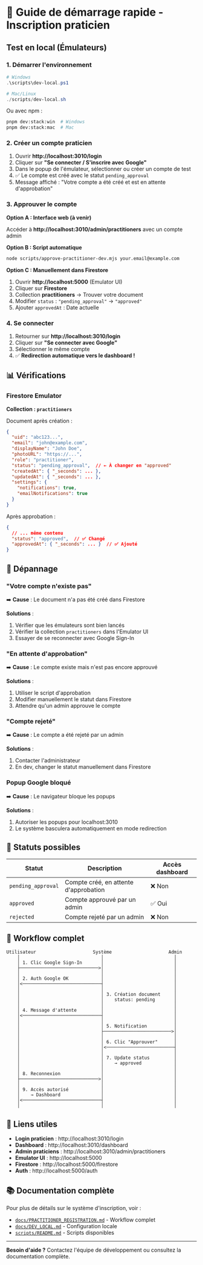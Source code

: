 # 🚀 Guide de démarrage rapide - Inscription praticien

## Test en local (Émulateurs)

### 1. Démarrer l'environnement

```powershell
# Windows
.\scripts\dev-local.ps1

# Mac/Linux
./scripts/dev-local.sh
```

Ou avec npm :
```bash
pnpm dev:stack:win  # Windows
pnpm dev:stack:mac  # Mac
```

### 2. Créer un compte praticien

1. Ouvrir **http://localhost:3010/login**
2. Cliquer sur **"Se connecter / S'inscrire avec Google"**
3. Dans le popup de l'émulateur, sélectionner ou créer un compte de test
4. ✅ Le compte est créé avec le statut `pending_approval`
5. Message affiché : "Votre compte a été créé et est en attente d'approbation"

### 3. Approuver le compte

**Option A : Interface web (à venir)**

Accéder à **http://localhost:3010/admin/practitioners** avec un compte admin

**Option B : Script automatique**

```bash
node scripts/approve-practitioner-dev.mjs your.email@example.com
```

**Option C : Manuellement dans Firestore**

1. Ouvrir **http://localhost:5000** (Emulator UI)
2. Cliquer sur **Firestore**
3. Collection **practitioners** → Trouver votre document
4. Modifier `status` : `"pending_approval"` → `"approved"`
5. Ajouter `approvedAt` : Date actuelle

### 4. Se connecter

1. Retourner sur **http://localhost:3010/login**
2. Cliquer sur **"Se connecter avec Google"**
3. Sélectionner le même compte
4. ✅ **Redirection automatique vers le dashboard !**

## 📊 Vérifications

### Firestore Emulator

**Collection : `practitioners`**

Document après création :
```json
{
  "uid": "abc123...",
  "email": "john@example.com",
  "displayName": "John Doe",
  "photoURL": "https://...",
  "role": "practitioner",
  "status": "pending_approval",  // ← À changer en "approved"
  "createdAt": { "_seconds": ... },
  "updatedAt": { "_seconds": ... },
  "settings": {
    "notifications": true,
    "emailNotifications": true
  }
}
```

Après approbation :
```json
{
  // ... même contenu
  "status": "approved",  // ✅ Changé
  "approvedAt": { "_seconds": ... }  // ✅ Ajouté
}
```

## 🔧 Dépannage

### "Votre compte n'existe pas"

➡️ **Cause** : Le document n'a pas été créé dans Firestore

**Solutions** :
1. Vérifier que les émulateurs sont bien lancés
2. Vérifier la collection `practitioners` dans l'Emulator UI
3. Essayer de se reconnecter avec Google Sign-In

### "En attente d'approbation"

➡️ **Cause** : Le compte existe mais n'est pas encore approuvé

**Solutions** :
1. Utiliser le script d'approbation
2. Modifier manuellement le statut dans Firestore
3. Attendre qu'un admin approuve le compte

### "Compte rejeté"

➡️ **Cause** : Le compte a été rejeté par un admin

**Solutions** :
1. Contacter l'administrateur
2. En dev, changer le statut manuellement dans Firestore

### Popup Google bloqué

➡️ **Cause** : Le navigateur bloque les popups

**Solutions** :
1. Autoriser les popups pour localhost:3010
2. Le système basculera automatiquement en mode redirection

## 📝 Statuts possibles

| Statut | Description | Accès dashboard |
|--------|-------------|-----------------|
| `pending_approval` | Compte créé, en attente d'approbation | ❌ Non |
| `approved` | Compte approuvé par un admin | ✅ Oui |
| `rejected` | Compte rejeté par un admin | ❌ Non |

## 🎯 Workflow complet

```
Utilisateur                     Système                     Admin
    │                              │                          │
    │ 1. Clic Google Sign-In       │                          │
    ├─────────────────────────────>│                          │
    │                              │                          │
    │ 2. Auth Google OK            │                          │
    │<─────────────────────────────┤                          │
    │                              │                          │
    │                              │ 3. Création document     │
    │                              │    status: pending       │
    │                              │                          │
    │ 4. Message d'attente         │                          │
    │<─────────────────────────────┤                          │
    │                              │                          │
    │                              │ 5. Notification          │
    │                              ├─────────────────────────>│
    │                              │                          │
    │                              │ 6. Clic "Approuver"      │
    │                              │<─────────────────────────┤
    │                              │                          │
    │                              │ 7. Update status         │
    │                              │    → approved            │
    │                              │                          │
    │ 8. Reconnexion               │                          │
    ├─────────────────────────────>│                          │
    │                              │                          │
    │ 9. Accès autorisé            │                          │
    │    → Dashboard               │                          │
    │<─────────────────────────────┤                          │
    │                              │                          │
```

## 🔗 Liens utiles

- **Login praticien** : http://localhost:3010/login
- **Dashboard** : http://localhost:3010/dashboard
- **Admin praticiens** : http://localhost:3010/admin/practitioners
- **Emulator UI** : http://localhost:5000
- **Firestore** : http://localhost:5000/firestore
- **Auth** : http://localhost:5000/auth

## 📚 Documentation complète

Pour plus de détails sur le système d'inscription, voir :
- [`docs/PRACTITIONER_REGISTRATION.md`](./PRACTITIONER_REGISTRATION.md) - Workflow complet
- [`docs/DEV_LOCAL.md`](./DEV_LOCAL.md) - Configuration locale
- [`scripts/README.md`](../scripts/README.md) - Scripts disponibles

---

**Besoin d'aide ?** Contactez l'équipe de développement ou consultez la documentation complète.
